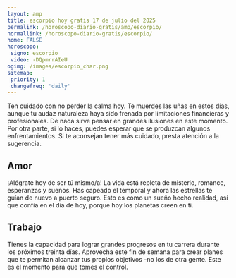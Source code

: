 ```yaml
---
layout: amp
title: escorpio hoy gratis 17 de julio del 2025 
permalink: /horoscopo-diario-gratis/amp/escorpio/
normallink: /horoscopo-diario-gratis/escorpio/
home: FALSE
horoscopo:
 signo: escorpio
 video: -DQpmrrAIeU
ogimg: /images/escorpio_char.png
sitemap:
 priority: 1
 changefreq: 'daily'
---
```



Ten cuidado con no perder la calma hoy. Te muerdes las uñas en estos días, aunque tu audaz naturaleza haya sido frenada por limitaciones financieras y profesionales. De nada sirve pensar en grandes ilusiones en este momento. Por otra parte, si lo haces, puedes esperar que se produzcan algunos enfrentamientos. Si te aconsejan tener más cuidado, presta atención a la sugerencia.

## Amor

¡Alégrate hoy de ser tú mismo/a! La vida está repleta de misterio, romance, esperanzas y sueños. Has capeado el temporal y ahora las estrellas te guían de nuevo a puerto seguro. Esto es como un sueño hecho realidad, así que confía en el día de hoy, porque hoy los planetas creen en ti.

## Trabajo

Tienes la capacidad para lograr grandes progresos en tu carrera durante los próximos treinta días. Aprovecha este fin de semana para crear planes que te permitan alcanzar tus propios objetivos -no los de otra gente. Este es el momento para que tomes el control.